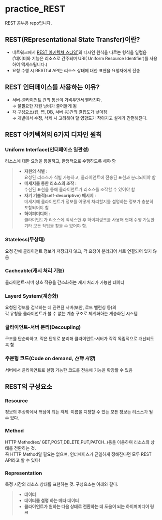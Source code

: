 # practice_REST
REST 공부용 repo입니다.


## REST(REpresentational State Transfer)이란?
- 네트워크에서 <u>REST 아키텍쳐 스타일¹</u>의 디자인 원칙을 따르는 형식을 일컬음  
  (¹데이터와 기능은 리소스로 간주되며 URI( Uniform Resource Identifier)를 사용하여 액세스됩니다.)
- 요청 수행 시 RESTful API는 리소스 상태에 대한 표현을 요청자에게 전송

## REST 인터페이스를 사용하는 이유?
- 서버-클라이언트 간의 통신이 가벼우면서 빨라진다.  
  → 불필요한 자원 낭비가 줄어들게 됨
- 각 구성요소(웹, 앱, DB, 서버 등)간의 결합도가 낮아짐  
  → 개발에서 수정, 삭제 시 고려해야 할 영향도가 작아지고 설계가 간편해진다.

## REST 아키텍쳐의 6가지 디자인 원칙
### Uniform Interface(인터페이스 일관성)
리소스에 대한 요청을 통일하고, 한정적으로 수행하도록 해야 함
> - **자원의 식별** :  
    요청된 리소스가 식별 가능하고, 클라이언트에 전송된 표현과 분리되어야 함 
> - **메세지를 통한 리소스의 조작** :  
    수신된 표현을 통해 클라이언트가 리소스를 조작할 수 있어야 함
> - **자기 기술적(self-descriptive) 메시지** :  
    메세지에 클라이언트가 정보를 어떻게 처리할지를 설명하는 정보가 충분히 포함되어야 함
> - **하이퍼미디어** :  
    클라이언트가 리소스에 액세스한 후 하이퍼링크를 사용해 현재 수행 가능한 기타 모든 작업을 찾을 수 있어야 함.

### Stateless(무상태)
요청 간에 클라이언트 정보가 저장되지 않고, 각 요청이 분리되어 서로 연결되어 있지 않음

### Cacheable(캐시 처리 기능)
클라이언트-서버 상호 작용을 간소화하는 캐시 처리가 가능한 데이터

### Layerd System(계층화)
요청된 정보를 검색하는 데 관련된 서버(보안, 로드 밸런싱 등)의  
각 유형을 클라이언트가 볼 수 없는 계층 구조로 체계화하는 계층화된 시스템
            
### 클라이언트-서버 분리(Decoupling)
구조를 단순화하고, 작은 단위로 분리해 클라이언트-서버가 각각 독립적으로 개선되도록 함

### 주문형 코드(Code on demand, _선택 사항_)
서버에서 클라이언트로 실행 가능한 코드를 전송해 기능을 확장할 수 있음  

## REST의 구성요소
### Resource
정보의 추상화에서 핵심이 되는 객체. 이름을 지정할 수 있는 모든 정보는 리소스가 될 수 있다.

### Method
HTTP Method(ex/ GET,POST,DELETE,PUT,PATCH..)등을 이용하여 리소스의 상태를 전환하는 것.  
꼭 HTTP Method일 필요는 없으며, 인터페이스가 균일하게 정해진다면 모두 REST API라고 할 수 있다!

### Representation
특정 시간의 리소스 상태를 표현하는 것. 구성요소는 아래와 같다.
> - **데이터**
> - **데이터를  설명 하는  메타 데이터**
> - **클라이언트가 원하는 다음 상태로 전환하는 데 도움이 되는 하이퍼미디어 링크**